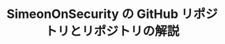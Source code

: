 ---
title: "SimeonOnSecurity の GitHub リポジトリとリポジトリの解説"
description: "オープンソースのプロジェクト、セキュリティツール、詳細な解説をご覧ください。当社の GitHub リポジトリの解説を通じて、サイバーセキュリティと自動化の知識とスキルを向上させましょう。"
tags: ["GitHub リポジトリ", "リポジトリの解説", "オープンソースプロジェクト", "セキュリティツール", "サイバーセキュリティの洞察", "自動化の洞察", "コーディングチュートリアル", "GitHub の貢献", "セキュリティリサーチ", "コード分析", "プロジェクトドキュメンテーション", "バグ修正", "機能の向上", "コミュニティ協力", "開発者向けリソース", "コードレビュー", "バージョン管理", "継続的インテグレーション", "問題追跡", "リポジトリ管理"]
---